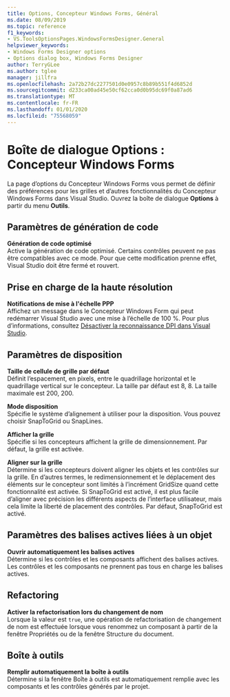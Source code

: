 ```yaml
---
title: Options, Concepteur Windows Forms, Général
ms.date: 08/09/2019
ms.topic: reference
f1_keywords:
- VS.ToolsOptionsPages.WindowsFormsDesigner.General
helpviewer_keywords:
- Windows Forms Designer options
- Options dialog box, Windows Forms Designer
author: TerryGLee
ms.author: tglee
manager: jillfra
ms.openlocfilehash: 2a72b27dc2277501d0e0957c8b89b551f4d6852d
ms.sourcegitcommit: d233ca00ad45e50cf62cca0d0b95dc69f0a87ad6
ms.translationtype: MT
ms.contentlocale: fr-FR
ms.lasthandoff: 01/01/2020
ms.locfileid: "75568059"
---
```

# <a name="options-dialog-box-windows-forms-designer"></a>Boîte de dialogue Options : Concepteur Windows Forms

La page d’options du Concepteur Windows Forms vous permet de définir des préférences pour les grilles et d’autres fonctionnalités du Concepteur Windows Forms dans Visual Studio. Ouvrez la boîte de dialogue **Options** à partir du menu **Outils**.

## <a name="code-generation-settings"></a>Paramètres de génération de code

**Génération de code optimisé**\
Active la génération de code optimisé. Certains contrôles peuvent ne pas être compatibles avec ce mode. Pour que cette modification prenne effet, Visual Studio doit être fermé et rouvert.

## <a name="high-dpi-support"></a>Prise en charge de la haute résolution

**Notifications de mise à l'échelle PPP**\
Affichez un message dans le Concepteur Windows Form qui peut redémarrer Visual Studio avec une mise à l’échelle de 100 %. Pour plus d’informations, consultez [Désactiver la reconnaissance DPI dans Visual Studio](/dotnet/framework/winforms/disable-dpi-awareness-visual-studio).

## <a name="layout-settings"></a>Paramètres de disposition

**Taille de cellule de grille par défaut**\
Définit l’espacement, en pixels, entre le quadrillage horizontal et le quadrillage vertical sur le concepteur. La taille par défaut est 8, 8. La taille maximale est 200, 200.

**Mode disposition**\
Spécifie le système d’alignement à utiliser pour la disposition. Vous pouvez choisir SnapToGrid ou SnapLines.

**Afficher la grille**\
Spécifie si les concepteurs affichent la grille de dimensionnement. Par défaut, la grille est activée.

**Aligner sur la grille**\
Détermine si les concepteurs doivent aligner les objets et les contrôles sur la grille. En d’autres termes, le redimensionnement et le déplacement des éléments sur le concepteur sont limités à l’incrément GridSize quand cette fonctionnalité est activée. Si SnapToGrid est activé, il est plus facile d’aligner avec précision les différents aspects de l’interface utilisateur, mais cela limite la liberté de placement des contrôles. Par défaut, SnapToGrid est activé.

## <a name="object-bound-smart-tag-settings"></a>Paramètres des balises actives liées à un objet

**Ouvrir automatiquement les balises actives**\
Détermine si les contrôles et les composants affichent des balises actives. Les contrôles et les composants ne prennent pas tous en charge les balises actives.

## <a name="refactoring"></a>Refactoring

**Activer la refactorisation lors du changement de nom**\
Lorsque la valeur est `true`, une opération de refactorisation de changement de nom est effectuée lorsque vous renommez un composant à partir de la fenêtre Propriétés ou de la fenêtre Structure du document.

## <a name="toolbox"></a>Boîte à outils

**Remplir automatiquement la boîte à outils**\
Détermine si la fenêtre Boîte à outils est automatiquement remplie avec les composants et les contrôles générés par le projet.
